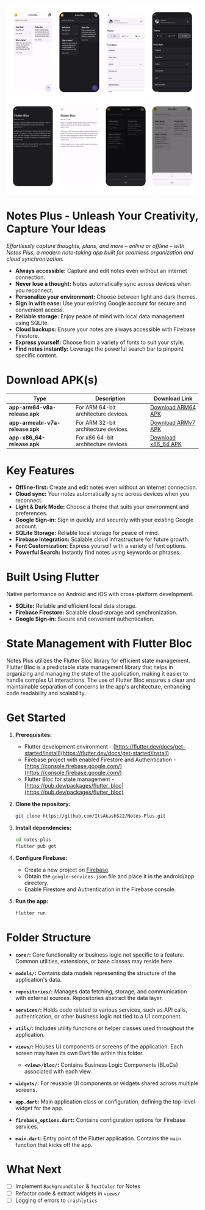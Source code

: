 <div align="center">
  <img src="./screenshots/4x2-Display.jpg" alt="Project Image">
</div>

# Notes Plus - Unleash Your Creativity, Capture Your Ideas
*Effortlessly capture thoughts, plans, and more – online or offline – with Notes Plus, a modern note-taking app built for seamless organization and cloud synchronization.*

* **Always accessible:** Capture and edit notes even without an internet connection.
* **Never lose a thought:** Notes automatically sync across devices when you reconnect.
* **Personalize your environment:** Choose between light and dark themes.
* **Sign in with ease:** Use your existing Google account for secure and convenient access.
* **Reliable storage:** Enjoy peace of mind with local data management using SQLite.
* **Cloud backups:** Ensure your notes are always accessible with Firebase Firestore.
* **Express yourself:** Choose from a variety of fonts to suit your style.
* **Find notes instantly:** Leverage the powerful search bar to pinpoint specific content.


# Download APK(s)

| Type                        | Description                                       | Download Link                                     |
| --------------------------- | ------------------------------------------------- | ------------------------------------------------- |
| **app-arm64-v8a-release.apk** | For ARM 64-bit architecture devices.            | [Download ARM64 APK](https://github.com/ItsAkashS22/Notes-Plus/raw/main/APKs/app-arm64-v8a-release.apk)               |
| **app-armeabi-v7a-release.apk** | For ARM 32-bit architecture devices.          | [Download ARMv7 APK](https://github.com/ItsAkashS22/Notes-Plus/raw/main/APKs/app-armeabi-v7a-release.apk)               |
| **app-x86_64-release.apk**   | For x86 64-bit architecture devices.             | [Download x86_64 APK](https://github.com/ItsAkashS22/Notes-Plus/raw/main/APKs/app-x86_64-release.apk)             |


# Key Features

* **Offline-first:** Create and edit notes even without an internet connection.
* **Cloud sync:** Your notes automatically sync across devices when you reconnect.
* **Light & Dark Mode:** Choose a theme that suits your environment and preferences.
* **Google Sign-in:** Sign in quickly and securely with your existing Google account.
* **SQLite Storage:** Reliable local storage for peace of mind.
* **Firebase Integration:** Scalable cloud infrastructure for future growth.
* **Font Customization:** Express yourself with a variety of font options.
* **Powerful Search:** Instantly find notes using keywords or phrases.

# Built Using Flutter
Native performance on Android and iOS with cross-platform development.

* **SQLite:** Reliable and efficient local data storage.
* **Firebase Firestore:** Scalable cloud storage and synchronization.
* **Google Sign-in:** Secure and convenient authentication.


# State Management with Flutter Bloc

Notes Plus utilizes the Flutter Bloc library for efficient state management. Flutter Bloc is a predictable state management library that helps in organizing and managing the state of the application, making it easier to handle complex UI interactions. The use of Flutter Bloc ensures a clear and maintainable separation of concerns in the app's architecture, enhancing code readability and scalability.


# Get Started

1. **Prerequisites:**

    * Flutter development environment - [https://flutter.dev/docs/get-started/install](https://flutter.dev/docs/get-started/install)
    * Firebase project with enabled Firestore and Authentication - [https://console.firebase.google.com/](https://console.firebase.google.com/)
    * Flutter Bloc for state management - [https://pub.dev/packages/flutter_bloc](https://pub.dev/packages/flutter_bloc)


2. **Clone the repository:**
    ```bash
    git clone https://github.com/ItsAkashS22/Notes-Plus.git
    ```

3. **Install dependencies:**
    ```bash
    cd notes-plus
    flutter pub get
    ```

4. **Configure Firebase:**

    - Create a new project on [Firebase](https://console.firebase.google.com/).
    - Obtain the ```google-services.json``` file and place it in the android/app directory.
    - Enable Firestore and Authentication in the Firebase console.


5. **Run the app:**
    ```bash
    flutter run
    
# Folder Structure

- **`core/`:** Core functionality or business logic not specific to a feature. Common utilities, extensions, or base classes may reside here.

- **`models/`:** Contains data models representing the structure of the application's data.

- **`repositories/`:** Manages data fetching, storage, and communication with external sources. Repositories abstract the data layer.

- **`services/`:** Holds code related to various services, such as API calls, authentication, or other business logic not tied to a UI component.

- **`utils/`:** Includes utility functions or helper classes used throughout the application.

- **`views/`:** Houses UI components or screens of the application. Each screen may have its own Dart file within this folder.
    - **`<view>/bloc/`:** Contains Business Logic Components (BLoCs) associated with each view.

- **`widgets/`:** For reusable UI components or widgets shared across multiple screens.

- **`app.dart`:** Main application class or configuration, defining the top-level widget for the app.

- **`firebase_options.dart`:** Contains configuration options for Firebase services.

- **`main.dart`:** Entry point of the Flutter application. Contains the `main` function that kicks off the app.

# What Next

- [ ] Implement `BackgroundColor` & `TextColor` for Notes
- [ ] Refactor code & extract widgets in `views/`
- [ ] Logging of errors to `crashlytics`